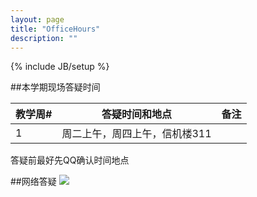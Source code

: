 ```yaml
---
layout: page
title: "OfficeHours"
description: ""
---
```

{% include JB/setup %}

##本学期现场答疑时间

<SCRIPT LANGUAGE="JavaScript">
var firstDay = new Date(2015,2,1,0,0,0); //2015-3-1
var now = Date.now();
var week =  Math.round((now-firstDay.getTime())/86400000.0/7.0+0.5);
if(week<0||week>19) week=0;
document.write("提示：本周是本学期的第<b><font color=blue>"+week+"</font></b>教学周");
</SCRIPT>

<table class="table table-bordered table-condensed">
 <thead>
   <tr>
      <th>教学周# </th>
      <th>答疑时间和地点</th>
	  <th>备注</th>
   </tr>
 </thead> 
 <tbody>
   <tr>
      <td>1  </td>
      <td>周二上午，周四上午，信机楼311  </td>
      <td> </td>
   </tr>
<!--
   <tr>
      <td>2  </td>
      <td>周五12:10-13:10，周五晚上16:10-20:10，信机楼311 </td>
      <td> </td>
   </tr>
   <tr>
      <td>3  </td>
      <td>周五12:10-13:10，信机楼311 </td>
      <td> </td>
   </tr>
   <tr>
      <td>4  </td>
      <td>国庆假期暂停一次 </td>
      <td> </td>
   </tr>
   <tr>
      <td>5  </td>
      <td>周三8:00-9:30和12:45-15:15，周五12:10-13:10，信机楼311 </td>
      <td> </td>
   </tr>
   <tr>
      <td>6  </td>
      <td>周三8:00-9:30和12:45-15:15，10.17周五12:10-13:10，信机楼311 </td>
      <td> </td>
   </tr>
   <tr>
      <td>7  </td>
      <td>周三8:00-15:00,周五12:00-13:00，信机楼311 </td>
      <td> </td>
   </tr>
   <tr>
      <td>8  </td>
      <td>周三8:00-9:30和12:45-15:15，10.31周五12:00-13:00，16:10-20:10，信机楼311 </td>
      <td> </td>
   </tr>
   <tr>
      <td>9  </td>
      <td>11.5周三8:00-9:30和13:00-16:30 信机楼311，11.7周五8:00-10:30 信机楼311/实验楼411 </td>
      <td> </td>
   </tr>
   <tr>
      <td>10  </td>
      <td>11.12周三8:00-9:30和13:00-20:10 信机楼311，11.14周五8:00-9:30 信机楼311  </td>
      <td> </td>
   </tr>
   <tr>
      <td>11  </td>
      <td>11.19周三8:00-9:30和13:00-20:10 信机楼311，11.21周五8:00-9:30 信机楼311  </td>
      <td> </td>
   </tr>
   <tr>
      <td>12  </td>
      <td>11.24周一11:00-15:10 信机楼311，11.28周五8:00-9:30 信机楼311  </td>
      <td> </td>
   </tr>
   <tr>
      <td>13  </td>
      <td>12.3周三8:00-9:30和13:10-20:10 信机楼311，12.5周五8:00-9:30 信机楼311  </td>
      <td> </td>
   </tr>
   <tr>
      <td>14  </td>
      <td>12.10周三8:00-9:30和13:10-20:10 信机楼311，12.12周五8:00-9:30 信机楼311  </td>
      <td> </td>
   </tr>
   <tr>
      <td>15  </td>
      <td>12.17周三8:00-9:30和13:10-20:10 信机楼311，12.19周五8:00-9:30 信机楼311  </td>
      <td> </td>
   </tr>
-->

 </tbody>
</table>

答疑前最好先QQ确认时间地点

##网络答疑
![](http://i.imgur.com/VqoCatq.png)

